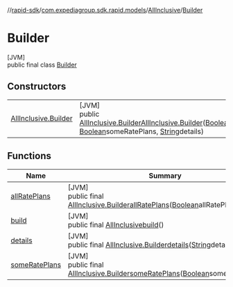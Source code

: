 //[rapid-sdk](../../../../index.md)/[com.expediagroup.sdk.rapid.models](../../index.md)/[AllInclusive](../index.md)/[Builder](index.md)

# Builder

[JVM]\
public final class [Builder](index.md)

## Constructors

| | |
|---|---|
| [AllInclusive.Builder](-all-inclusive.-builder.md) | [JVM]<br>public [AllInclusive.Builder](index.md)[AllInclusive.Builder](-all-inclusive.-builder.md)([Boolean](https://docs.oracle.com/javase/8/docs/api/java/lang/Boolean.html)allRatePlans, [Boolean](https://docs.oracle.com/javase/8/docs/api/java/lang/Boolean.html)someRatePlans, [String](https://docs.oracle.com/javase/8/docs/api/java/lang/String.html)details) |

## Functions

| Name | Summary |
|---|---|
| [allRatePlans](all-rate-plans.md) | [JVM]<br>public final [AllInclusive.Builder](index.md)[allRatePlans](all-rate-plans.md)([Boolean](https://docs.oracle.com/javase/8/docs/api/java/lang/Boolean.html)allRatePlans) |
| [build](build.md) | [JVM]<br>public final [AllInclusive](../index.md)[build](build.md)() |
| [details](details.md) | [JVM]<br>public final [AllInclusive.Builder](index.md)[details](details.md)([String](https://docs.oracle.com/javase/8/docs/api/java/lang/String.html)details) |
| [someRatePlans](some-rate-plans.md) | [JVM]<br>public final [AllInclusive.Builder](index.md)[someRatePlans](some-rate-plans.md)([Boolean](https://docs.oracle.com/javase/8/docs/api/java/lang/Boolean.html)someRatePlans) |
